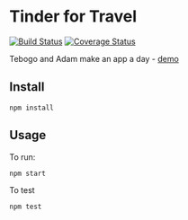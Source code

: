 # Tinder for Travel

[![Build Status](https://travis-ci.org/mousetree/tinder-for-travel.svg?branch=master)](https://travis-ci.org/mousetree/tinder-for-travel) [![Coverage Status](https://coveralls.io/repos/github/mousetree/tinder-for-travel/badge.svg?branch=master)](https://coveralls.io/github/mousetree/tinder-for-travel?branch=master)

Tebogo and Adam make an app a day - [demo](http://tinder-for-travel.surge.sh)

## Install

    npm install
    
## Usage

To run:

    npm start
    
To test

    npm test
